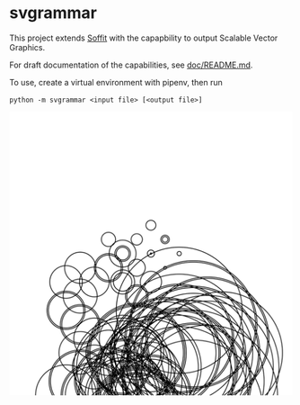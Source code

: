 # svgrammar

This project extends [Soffit](https://github.com/mgritter/soffit) with the 
capapbility to output Scalable Vector Graphics.

For draft documentation of the capabilities, see [doc/README.md](doc/README.md).

To use, create a virtual environment with pipenv, then run

```
python -m svgrammar <input file> [<output file>]
```

![example image](examples/random3.svg)
